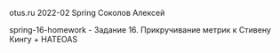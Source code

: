 otus.ru 2022-02 Spring Соколов Алексей

spring-16-homework - Задание 16. Прикручивание метрик к Стивену Кингу + HATEOAS